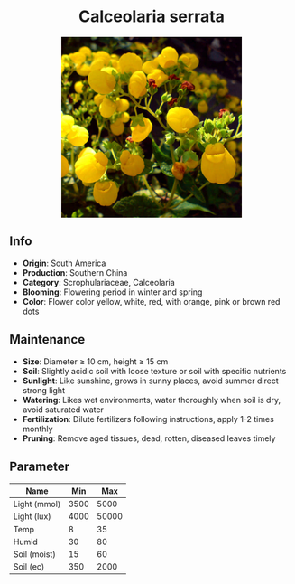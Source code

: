<h1 align='center'>Calceolaria serrata</h1>
<p align="center">
    <img 
        align='center'
        width='320'
        src="../images/calceolaria serrata.png" 
        alt='Calceolaria serrata' />
</p>

## Info

 - **Origin**: South America
 - **Production**: Southern China
 - **Category**: Scrophulariaceae, Calceolaria
 - **Blooming**: Flowering period in winter and spring
 - **Color**: Flower color yellow, white, red, with orange, pink or brown red dots

## Maintenance

 - **Size**: Diameter ≥ 10 cm, height ≥ 15 cm
 - **Soil**: Slightly acidic soil with loose texture or soil with specific nutrients
 - **Sunlight**: Like sunshine, grows in sunny places, avoid summer direct strong light
 - **Watering**: Likes wet environments, water thoroughly when soil is dry, avoid saturated water
 - **Fertilization**: Dilute fertilizers following instructions, apply 1-2 times monthly
 - **Pruning**: Remove aged tissues, dead, rotten, diseased leaves timely

## Parameter

| Name         | Min  | Max   |
|--------------|------|-------|
| Light (mmol) | 3500 | 5000  |
| Light (lux)  | 4000 | 50000 |
| Temp         | 8    | 35    |
| Humid        | 30   | 80    |
| Soil (moist) | 15   | 60    |
| Soil (ec)    | 350  | 2000  |